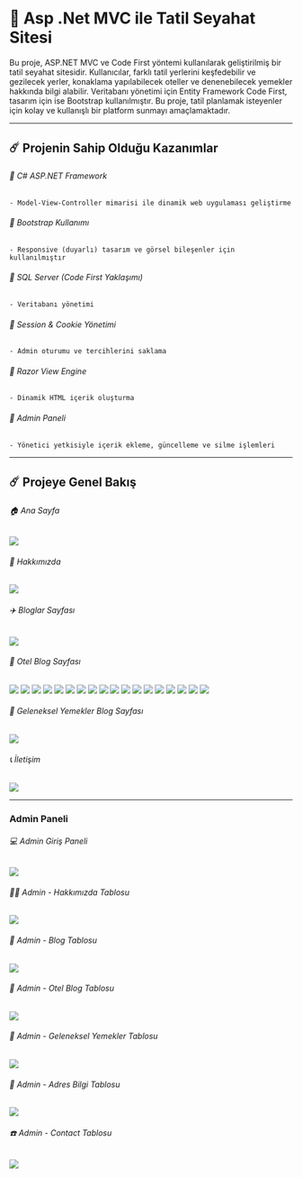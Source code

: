 # 🚀 Asp .Net MVC ile Tatil Seyahat Sitesi

Bu proje, ASP.NET MVC ve Code First yöntemi kullanılarak geliştirilmiş bir tatil seyahat sitesidir. Kullanıcılar, farklı tatil yerlerini keşfedebilir ve gezilecek yerler, konaklama yapılabilecek oteller ve denenebilecek yemekler hakkında bilgi alabilir. Veritabanı yönetimi için Entity Framework Code First, tasarım için ise Bootstrap kullanılmıştır. Bu proje, tatil planlamak isteyenler için kolay ve kullanışlı bir platform sunmayı amaçlamaktadır.

-----


## ☄️ Projenin Sahip Olduğu Kazanımlar

###### 🌟 C# ASP.NET Framework

    - Model-View-Controller mimarisi ile dinamik web uygulaması geliştirme
    
###### 🌟 Bootstrap Kullanımı
    - Responsive (duyarlı) tasarım ve görsel bileşenler için kullanılmıştır
    
###### 🌟 SQL Server (Code First Yaklaşımı)
    - Veritabanı yönetimi
    
###### 🌟 Session & Cookie Yönetimi 
    - Admin oturumu ve tercihlerini saklama

###### 🌟 Razor View Engine
    - Dinamik HTML içerik oluşturma
    
###### 🌟 Admin Paneli
    - Yönetici yetkisiyle içerik ekleme, güncelleme ve silme işlemleri


-----

## ☄️ Projeye Genel Bakış

###### 🏠 Ana Sayfa

<img src="https://github.com/user-attachments/assets/f733c723-7ed5-41a1-8962-032cce0b4681" width:700>


###### 🔎 Hakkımızda

<img src="https://github.com/user-attachments/assets/99688df4-c3a2-4957-b330-5e38ec10a1bf" width:700>


###### ✈️ Bloglar Sayfası

<img src="https://i.imgur.com/izreJcj.jpeg" width:700>



###### 🏨 Otel Blog Sayfası

<img src="https://github.com/user-attachments/assets/e41f68c0-3031-4917-9aac-dced04340011" width:700>

<img src="https://github.com/user-attachments/assets/1bb724af-2deb-42a9-963c-715b6e03df20" width:700>

<img src="https://github.com/user-attachments/assets/5ffd7bb5-7384-47d3-9af7-9e7e6e4aa44c" width:700>
<img src="https://github.com/user-attachments/assets/cffd6ebe-9312-4a87-b893-de82adeb3c45" width:700>

<img src="https://github.com/user-attachments/assets/ffd5896a-31e0-4b33-bfb7-11b8eab40d97" width:700>
<img src="https://github.com/user-attachments/assets/f9a919ff-bba4-4d7b-bc99-59f777ee5263" width:700>


<img src="https://github.com/user-attachments/assets/0e170cee-2403-4768-af28-2ca0d2bb0e46" width:700>
<img src="https://github.com/user-attachments/assets/04f6ed77-eee0-4bba-a815-9e66a56193c7" width:700>

<img src="https://github.com/user-attachments/assets/cd22929d-9636-479f-bcb8-ec5c4b17ac58" width:700>
<img src="https://github.com/user-attachments/assets/dba161fb-049c-4f78-8080-4de5c6d9caf8" width:700>

<img src="https://github.com/user-attachments/assets/b513ee43-61bb-454a-be43-9feb003cb951" width:700>
<img src="https://github.com/user-attachments/assets/c3106736-a210-4276-9ad8-1368b8242e7c" width:700>

<img src="https://github.com/user-attachments/assets/c6cba8cc-4a68-4b81-ab74-f1d7665dce94" width:700>
<img src="https://github.com/user-attachments/assets/dc6b7469-92d6-4df7-b613-476a99a6a628" width:700>

<img src="https://github.com/user-attachments/assets/66f87768-31cc-47bb-aa85-6e4d7bd0b6e0" width:700>
<img src="https://github.com/user-attachments/assets/0b5d7e62-1fc5-424c-b5f2-33db5786e16a" width:700>

<img src="https://github.com/user-attachments/assets/c844527b-4dab-4b8f-8d9b-b820596da8fb" width:700>
<img src="https://github.com/user-attachments/assets/78afc699-9dd9-4669-9a3e-ba6e1edc65c5" width:700>




###### 🍴 Geleneksel Yemekler Blog Sayfası

<img src="https://i.imgur.com/2j84P97.jpeg" width:700>



###### 📞 İletişim

<img src="https://github.com/user-attachments/assets/c8fadd39-f300-4d47-84c5-1c237426db8e" width:700>



-----



### Admin Paneli


###### 💻 Admin Giriş Paneli

<img src="https://github.com/user-attachments/assets/cad164d9-ade0-41fa-b1ea-5c00b46f740a" width:700>



###### ✍🏼 Admin - Hakkımızda Tablosu

<img src="https://github.com/user-attachments/assets/6f979fcd-4e31-4bb8-9bd7-121826a30658" width:700>


###### 🛫 Admin - Blog Tablosu

<img src="https://github.com/user-attachments/assets/38ed6a25-a967-4e4e-9fea-9380782d48d4" width:700>



###### 🌇 Admin - Otel Blog Tablosu

<img src="https://github.com/user-attachments/assets/0f5a1761-55c5-4fca-9052-19d1f08dc67d" width:700>



###### 🍴 Admin - Geleneksel Yemekler Tablosu

<img src="https://github.com/user-attachments/assets/a195b57c-5f20-4fd4-8090-99cca4f13877" width:700>



###### 📍 Admin - Adres Bilgi Tablosu

<img src="https://github.com/user-attachments/assets/3d570074-1ac3-42cd-8a9b-47a00ecf4611" width:700>



###### ☎️ Admin - Contact Tablosu

<img src="https://github.com/user-attachments/assets/4d20d398-5d71-4ecc-9d5d-6de76f8bd94c" width:700>


    


